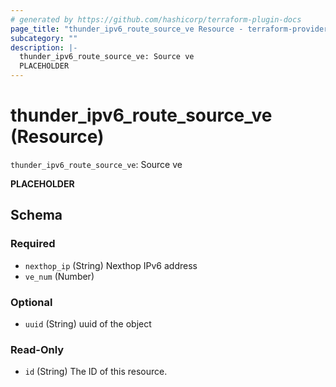 ```yaml
---
# generated by https://github.com/hashicorp/terraform-plugin-docs
page_title: "thunder_ipv6_route_source_ve Resource - terraform-provider-thunder"
subcategory: ""
description: |-
  thunder_ipv6_route_source_ve: Source ve
  PLACEHOLDER
---
```


# thunder_ipv6_route_source_ve (Resource)

`thunder_ipv6_route_source_ve`: Source ve

__PLACEHOLDER__



<!-- schema generated by tfplugindocs -->
## Schema

### Required

- `nexthop_ip` (String) Nexthop IPv6 address
- `ve_num` (Number)

### Optional

- `uuid` (String) uuid of the object

### Read-Only

- `id` (String) The ID of this resource.



